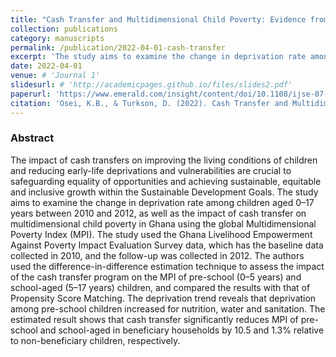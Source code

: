 ```yaml
---
title: "Cash Transfer and Multidimensional Child Poverty: Evidence from Ghana"
collection: publications
category: manuscripts
permalink: /publication/2022-04-01-cash-transfer
excerpt: 'The study aims to examine the change in deprivation rate among children aged 0–17 years between 2010 and 2012, as well as the impact of cash transfer on multidimensional child poverty in Ghana using the global Multidimensional Poverty Index (MPI). We used the difference-in-difference estimation technique to assess the impact of the cash transfer program on the MPI of pre-school (0–5 years) and school-aged (5–17 years) children, and compared the results with that of Propensity Score Matching.'
date: 2022-04-01
venue: # 'Journal 1'
slidesurl: # 'http://academicpages.github.io/files/slides2.pdf'
paperurl: 'https://www.emerald.com/insight/content/doi/10.1108/ijse-07-2021-0382/full/html'
citation: 'Osei, K.B., & Turkson, D. (2022). Cash Transfer and Multidimensional Child Poverty: Evidence from Ghana.; <i>International Journal of Social Economics</i>, 49 (5): 744-764.'  # 'Your Name, You. (2010). &quot;Paper Title Number 2.&quot; <i>Journal 1</i>. 1(2).'
---
```


### Abstract
The impact of cash transfers on improving the living conditions of children and reducing early-life deprivations and vulnerabilities are crucial to safeguarding equality of opportunities and achieving sustainable, equitable and inclusive growth within the Sustainable Development Goals. The study aims to examine the change in deprivation rate among children aged 0–17 years between 2010 and 2012, as well as the impact of cash transfer on multidimensional child poverty in Ghana using the global Multidimensional Poverty Index (MPI).
The study used the Ghana Livelihood Empowerment Against Poverty Impact Evaluation Survey data, which has the baseline data collected in 2010, and the follow-up was collected in 2012. The authors used the difference-in-difference estimation technique to assess the impact of the cash transfer program on the MPI of pre-school (0–5 years) and school-aged (5–17 years) children, and compared the results with that of Propensity Score Matching.
The deprivation trend reveals that deprivation among pre-school children increased for nutrition,
water and sanitation. The estimated result shows that cash transfer significantly reduces MPI of pre-school and school-aged in beneficiary households by 10.5 and 1.3% relative to non-beneficiary children, respectively.